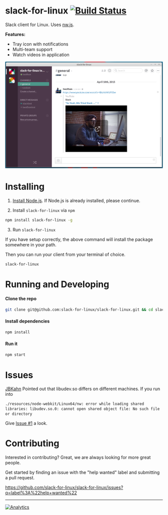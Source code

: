 slack-for-linux [![Build Status](https://travis-ci.org/slack-for-linux/slack-for-linux.svg?branch=master)](https://travis-ci.org/slack-for-linux/slack-for-linux)
=============

Slack client for Linux. Uses [nw.js][].

**Features:**

- Tray icon with notifications
- Multi-team support
- Watch videos in application

![Screenshot](docs/screenshot.png)

[nw.js]: https://github.com/nwjs/nw.js

Installing
==========

1) [Install Node.js](http://nodejs.org/download/). If Node.js is already installed, please continue.

2) Install `slack-for-linux` via `npm`

```bash
npm install slack-for-linux -g
```

3) Run `slack-for-linux`

If you have setup correctly, the above command will install the package
somewhere in your path.

Then you can run your client from your terminal of choice.

```bash
slack-for-linux
```

Running and Developing
======================

#### Clone the repo

```bash
git clone git@github.com:slack-for-linux/slack-for-linux.git && cd slack-for-linux
```

#### Install dependencies

```bash
npm install
```

#### Run it

```bash
npm start
```

Issues
======
[JBKahn](https://github.com/JBKahn) Pointed out that libudev.so differs on different
machines. If you run into

```
./resources/node-webkit/Linux64/nw: error while loading shared libraries: libudev.so.0: cannot open shared object file: No such file or directory
```

Give [Issue #1](https://github.com/slack-for-linux/slack-for-linux/issues/1) a look.

Contributing
============
Interested in contributing? Great, we are always looking for more great people.

Get started by finding an issue with the "help wanted" label and submitting a pull request.

https://github.com/slack-for-linux/slack-for-linux/issues?q=label%3A%22help+wanted%22

------------

[![Analytics](https://ga-beacon.appspot.com/UA-63524506-1/slack-for-linux/read-me)](https://github.com/igrigorik/ga-beacon)
